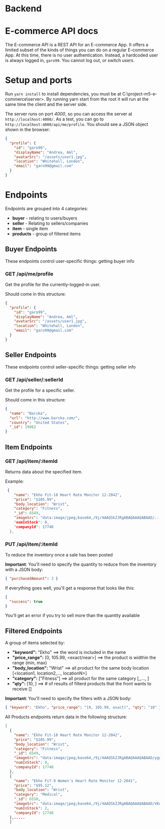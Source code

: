 # Backend

# E-commerce API docs

The E-commerce API is a REST API for an E-commerce App. It offers a limited subset of the kinds of things you can do on a regular E-commerce App.
At this time, there is no user authentication. Instead, a hardcoded user is always logged in, `garo99`. You cannot log out, or switch users.

# Setup and ports

Run `yarn install` to install dependencies, you must be at C:\project-m5-e-commerce\server>.
By running yarn start from the root it will run at the same time the client and the server side.

The server runs on port _4000_, so you can access the server at `http://localhost:4000/`. As a test, you can go to `http://localhost:4000/api/me/profile`. You should see a JSON object shown in the browser:

```json
{
  "profile": {
    "id": "garo99",
    "displayName": "Andrea, Aml",
    "avatarSrc": "/assets/user1.jpg",
    "location": "Whitehall, London",
    "email": "garo99@gmail.com"
  }
}
```

# Endpoints

Endpoints are grouped into 4 categories:

- **buyer** - relating to users/buyers
- **seller** - Relating to sellers/companies
- **item** - single item
- **products** - group of filtered items

## Buyer Endpoints

These endpoints control user-specific things: getting buyer info

### GET /api/me/profile

Get the profile for the currently-logged-in user.

Should come in this structure:

```json
{
  "profile": {
    "id": "garo99",
    "displayName": "Andrea, Aml",
    "avatarSrc": "/assets/user1.jpg",
    "location": "Whitehall, London",
    "email": "garo99@gmail.com"
  }
}
```

## Seller Endpoints

These endpoints control seller-specific things: getting seller info

### GET /api/seller/:sellerId

Get the profile for a specific seller.

Should come in this structure:

```json
{
  "name": "Barska",
  "url": "http://www.barska.com/",
  "country": "United States",
  "_id": 19962
}
```

## Item Endpoints

### GET /api/item/:itemId

Returns data about the specified item.

Example:

```json
 {
    "name": "Ekho Fit-18 Heart Rate Monitor 12-2042",
    "price": "$105.99",
    "body_location": "Wrist",
    "category": "Fitness",
    "_id": 6549,
    "imageSrc": "data:image/jpeg;base64,/9j/4AAQSkZJRgABAQAAAQABAAD/.............more
    "numInStock": 0,
    "companyId": 17748
  },
```

### PUT /api/item/:itemId

To reduce the inventory once a sale has been posted

**Important**: You'll need to specify the quantity to reduce from the inventory with a JSON body:

```json
{ "purchasedAmount": 3 }
```

If everything goes well, you'll get a response that looks like this:

```json
{
  "success": true
}
```

You'll get an error if you try to sell more than the quantity available

## Filtered Endpoints

A group of items selected by:

- **"keyword":** "Ekho" ==> the word is included in the name
- **"price_range":** [0, 105.99, <exact/near>] ==> the product is widthin the range (min, max)
- **"body_location":** "Wrist" ==> all product for the same body location [<location1, location2,..., locationN>]
- **"category":** ["Fitness"] ==> all product for the same category [<category1>,<category2>,..., <categoryN>]
- **"qty":** [10, <random>] ==> # of results of filterd products that the front wants to receive [<qty to return>]

**Important**: You'll need to specify the filters with a JSON body:

```json
{ "keyword": "Ekho", "price_range": "[0, 105.99, exact]", "qty": "10" }
```

All Products endpoints return data in the following structure:

```json
[
  {
    "name": "Ekho Fit-18 Heart Rate Monitor 12-2042",
    "price": "$105.99",
    "body_location": "Wrist",
    "category": "Fitness",
    "_id": 6549,
    "imageSrc": "data:image/jpeg;base64,/9j/4AAQSkZJRgABAQAAAQABAAD/ygggL/AMGYKotCZZn5dlb8842LzMyrOtIO4ToAn0AhuG8EEB6ggggCCCCAIIIIAggggCCCCA//2Q==....more",
    "numInStock": 0,
    "companyId": 17748
  },
  {
    "name": "Ekho FiT-9 Women's Heart Rate Monitor 12-2041",
    "price": "$95.12",
    "body_location": "Wrist",
    "category": "Medical",
    "_id": 6550,
    "imageSrc": "data:image/jpeg;base64,/9j/4AAQSkZJRgABAQAAAQABAAD/VKqIgIiICIiAiIgIiICIiD//Z........more",
    "numInStock": 2,
    "companyId": 17748
  },.....
  ]
```

